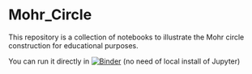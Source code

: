 # Mohr_Circle

This repository is a collection of notebooks to illustrate the Mohr circle construction for educational purposes.

You can run it directly in [![Binder](https://mybinder.org/badge_logo.svg)](https://mybinder.org/v2/gh/EmileRouxSMB/Mohr_Circle/master) (no need of local install of Jupyter)
